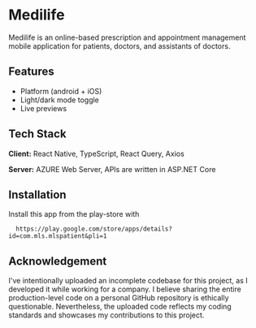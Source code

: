 
# Medilife

Medilife is an online-based prescription and appointment management mobile application for patients, doctors, and assistants of doctors.


## Features

- Platform (android + iOS)
- Light/dark mode toggle
- Live previews



## Tech Stack

**Client:** React Native, TypeScript, React Query, Axios

**Server:** AZURE Web Server, APIs are written in ASP.NET Core


## Installation

Install this app from the play-store with

```
  https://play.google.com/store/apps/details?id=com.mls.mlspatient&pli=1
```

## Acknowledgement

I've intentionally uploaded an incomplete codebase for this project, as I developed it while working for a company. I believe sharing the entire production-level code on a personal GitHub repository is ethically questionable.
Nevertheless, the uploaded code reflects my coding standards and showcases my contributions to this project.
